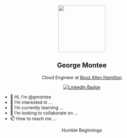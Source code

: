<div id="header" align="center">
  <img src="https://media.giphy.com/media/5eLDrEaRGHegx2FeF2/giphy.gif" width="150"/>
  <h2>George Montee</h2>
  <p>Cloud Engineer at <a href="https://www.boozallen.com/">Booz Allen Hamilton</a></p>
  <div id="badges">
    <a href="https://www.linkedin.com/in/georgemontee/">
      <img src="https://img.shields.io/badge/LinkedIn-blue?style=for-the-badge&logo=linkedin&logoColor=white" alt="LinkedIn Badge"/>
    </a>
  </div>
</div>

- 👋 Hi, I’m @gmontee
- 👀 I’m interested in ...
- 🌱 I’m currently learning ...
- 💞️ I’m looking to collaborate on ...
- 📫 How to reach me ...

<div id="footer" align="center">
  <p>Humble Beginnings</p>
  <img src="https://komarev.com/ghpvc/?username=gmontee&style=flat-square&color=blue" alt=""/>
</div>
  
       


